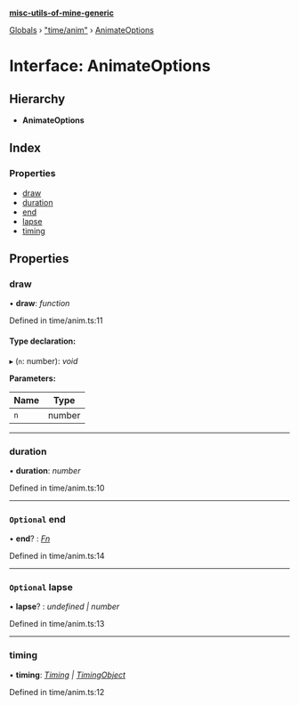 **[misc-utils-of-mine-generic](../README.md)**

[Globals](../globals.md) › ["time/anim"](../modules/_time_anim_.md) › [AnimateOptions](_time_anim_.animateoptions.md)

# Interface: AnimateOptions

## Hierarchy

* **AnimateOptions**

## Index

### Properties

* [draw](_time_anim_.animateoptions.md#draw)
* [duration](_time_anim_.animateoptions.md#duration)
* [end](_time_anim_.animateoptions.md#optional-end)
* [lapse](_time_anim_.animateoptions.md#optional-lapse)
* [timing](_time_anim_.animateoptions.md#timing)

## Properties

###  draw

• **draw**: *function*

Defined in time/anim.ts:11

#### Type declaration:

▸ (`n`: number): *void*

**Parameters:**

Name | Type |
------ | ------ |
`n` | number |

___

###  duration

• **duration**: *number*

Defined in time/anim.ts:10

___

### `Optional` end

• **end**? : *[Fn](../modules/_type_.md#fn)*

Defined in time/anim.ts:14

___

### `Optional` lapse

• **lapse**? : *undefined | number*

Defined in time/anim.ts:13

___

###  timing

• **timing**: *[Timing](../modules/_time_anim_.md#timing) | [TimingObject](../modules/_time_anim_.md#timingobject)*

Defined in time/anim.ts:12